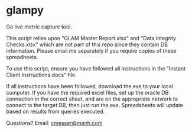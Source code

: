 # glampy
Go live metric capture tool.

This script relies upon "GLAM Master Report.xlsx" and "Data Integrity Checks.xlsx" which are not part of this repo since they contain DB information. Please email me separately if you require copies of these spreadheets.

To use this script, ensure you have followed all instructions in the "Instant Client Instructions.docs" file.

If all instructions have been followed, download the exe to your local computer. If you have the required excel files, set up the oracle DB connection in the correct sheet, and are on the appropriate network to connect to the target DB, then just run the exe. Spreadsheets will update based on results from queries executed.

Questions? Email: cmesser@manh.com
